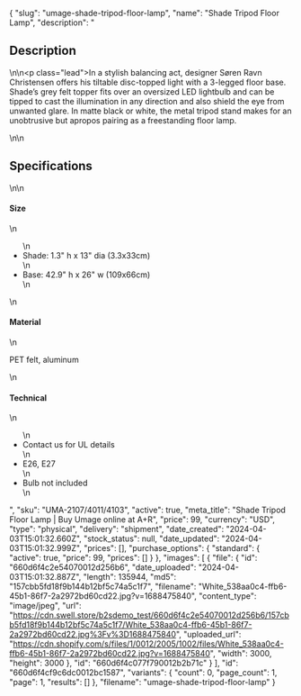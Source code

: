 {
  "slug": "umage-shade-tripod-floor-lamp",
  "name": "Shade Tripod Floor Lamp",
  "description": "<h2>Description</h2>\n<!-- split -->\n<p class=\"lead\">In a stylish balancing act, designer Søren Ravn Christensen offers his tiltable disc-topped light with a 3-legged floor base. Shade’s grey felt topper fits over an oversized LED lightbulb and can be tipped to cast the illumination in any direction and also shield the eye from unwanted glare. In matte black or white, the metal tripod stand makes for an unobtrusive but apropos pairing as a freestanding floor lamp.  </p>\n<!-- split -->\n<h2>Specifications</h2>\n<!-- split -->\n<h4>Size</h4>\n<ul>\n<li>Shade: 1.3\" h x 13\" dia (3.3x33cm)</li>\n<li>Base: 42.9\" h x 26\" w (109x66cm)</li>\n</ul>\n<h4>Material</h4>\n<p>PET felt, aluminum</p>\n<h4>Technical</h4>\n<ul>\n<li>Contact us for UL details</li>\n<li>E26, E27</li>\n<li>Bulb not included</li>\n</ul>",
  "sku": "UMA-2107/4011/4103",
  "active": true,
  "meta_title": "Shade Tripod Floor Lamp | Buy Umage online at A+R",
  "price": 99,
  "currency": "USD",
  "type": "physical",
  "delivery": "shipment",
  "date_created": "2024-04-03T15:01:32.660Z",
  "stock_status": null,
  "date_updated": "2024-04-03T15:01:32.999Z",
  "prices": [],
  "purchase_options": {
    "standard": {
      "active": true,
      "price": 99,
      "prices": []
    }
  },
  "images": [
    {
      "file": {
        "id": "660d6f4c2e54070012d256b6",
        "date_uploaded": "2024-04-03T15:01:32.887Z",
        "length": 135944,
        "md5": "157cbb5fd18f9b144b12bf5c74a5c1f7",
        "filename": "White_538aa0c4-ffb6-45b1-86f7-2a2972bd60cd22.jpg?v=1688475840",
        "content_type": "image/jpeg",
        "url": "https://cdn.swell.store/b2sdemo_test/660d6f4c2e54070012d256b6/157cbb5fd18f9b144b12bf5c74a5c1f7/White_538aa0c4-ffb6-45b1-86f7-2a2972bd60cd22.jpg%3Fv%3D1688475840",
        "uploaded_url": "https://cdn.shopify.com/s/files/1/0012/2005/1002/files/White_538aa0c4-ffb6-45b1-86f7-2a2972bd60cd22.jpg?v=1688475840",
        "width": 3000,
        "height": 3000
      },
      "id": "660d6f4c077f790012b2b71c"
    }
  ],
  "id": "660d6f4cf9c6dc0012bc1587",
  "variants": {
    "count": 0,
    "page_count": 1,
    "page": 1,
    "results": []
  },
  "filename": "umage-shade-tripod-floor-lamp"
}